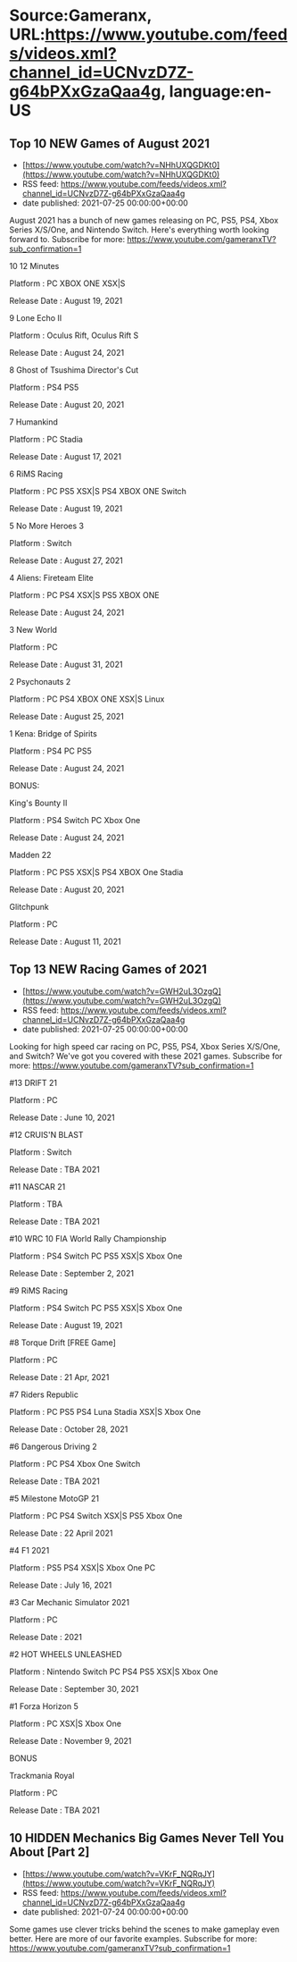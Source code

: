 # Source:Gameranx, URL:https://www.youtube.com/feeds/videos.xml?channel_id=UCNvzD7Z-g64bPXxGzaQaa4g, language:en-US

## Top 10 NEW Games of August 2021
 - [https://www.youtube.com/watch?v=NHhUXQGDKt0](https://www.youtube.com/watch?v=NHhUXQGDKt0)
 - RSS feed: https://www.youtube.com/feeds/videos.xml?channel_id=UCNvzD7Z-g64bPXxGzaQaa4g
 - date published: 2021-07-25 00:00:00+00:00

August 2021 has a bunch of new games releasing on PC, PS5, PS4, Xbox Series X/S/One, and Nintendo Switch. Here's everything worth looking forward to.
Subscribe for more: https://www.youtube.com/gameranxTV?sub_confirmation=1

10 12 Minutes 

Platform : PC XBOX ONE XSX|S 

Release Date : August 19, 2021



9 Lone Echo II 

Platform : Oculus Rift, Oculus Rift S 

Release Date : August 24, 2021



8 Ghost of Tsushima Director's Cut 

Platform : PS4 PS5 

Release Date : August 20, 2021



7 Humankind  

Platform : PC Stadia 

Release Date : August 17, 2021



6 RiMS Racing 

Platform : PC PS5 XSX|S PS4 XBOX ONE Switch

Release Date : August 19, 2021



5 No More Heroes 3 

Platform : Switch 

Release Date : August 27, 2021



4 Aliens: Fireteam Elite 

Platform : PC PS4 XSX|S PS5 XBOX ONE 

Release Date : August 24, 2021



3 New World 

Platform : PC 

Release Date : August 31, 2021



2 Psychonauts 2 

Platform : PC PS4 XBOX ONE XSX|S Linux

Release Date : August 25, 2021



1 Kena: Bridge of Spirits 

Platform : PS4 PC PS5 

Release Date : August 24, 2021





BONUS:

King's Bounty II 

Platform : PS4 Switch PC Xbox One 

Release Date : August 24, 2021



Madden 22 

Platform : PC PS5 XSX|S PS4 XBOX One Stadia

Release Date : August 20, 2021 



Glitchpunk 

Platform : PC 

Release Date : August 11, 2021

## Top 13 NEW Racing Games of 2021
 - [https://www.youtube.com/watch?v=GWH2uL3OzgQ](https://www.youtube.com/watch?v=GWH2uL3OzgQ)
 - RSS feed: https://www.youtube.com/feeds/videos.xml?channel_id=UCNvzD7Z-g64bPXxGzaQaa4g
 - date published: 2021-07-25 00:00:00+00:00

Looking for high speed car racing on PC, PS5, PS4, Xbox Series X/S/One, and Switch? We've got you covered with these 2021 games.
Subscribe for more: https://www.youtube.com/gameranxTV?sub_confirmation=1

#13 DRIFT 21 

Platform : PC

Release Date : June 10, 2021



#12 CRUIS'N BLAST 

Platform : Switch 

Release Date : TBA 2021 



#11 NASCAR 21

Platform : TBA

Release Date : TBA 2021



#10 WRC 10 FIA World Rally Championship 

Platform : PS4 Switch PC PS5 XSX|S Xbox One 

Release Date : September 2, 2021



#9 RiMS Racing

Platform : PS4 Switch PC PS5 XSX|S Xbox One

Release Date : August 19, 2021



#8 Torque Drift [FREE Game]

Platform : PC

Release Date : 21 Apr, 2021



#7 Riders Republic

Platform : PC PS5 PS4 Luna Stadia XSX|S Xbox One 

Release Date : October 28, 2021



#6 Dangerous Driving 2

Platform : PC PS4 Xbox One Switch 

Release Date : TBA 2021



#5 Milestone MotoGP 21

Platform : PC PS4 Switch XSX|S PS5 Xbox One

Release Date : 22 April 2021



#4 F1 2021

Platform : PS5 PS4 XSX|S Xbox One PC

Release Date : July 16, 2021 



#3 Car Mechanic Simulator 2021 

Platform : PC

Release Date : 2021 



#2 HOT WHEELS UNLEASHED

Platform : Nintendo Switch PC PS4 PS5 XSX|S Xbox One

Release Date : September 30, 2021



#1 Forza Horizon 5

Platform : PC XSX|S Xbox One

Release Date : November 9, 2021 



BONUS

Trackmania Royal

Platform : PC

Release Date : TBA 2021

## 10 HIDDEN Mechanics Big Games Never Tell You About [Part 2]
 - [https://www.youtube.com/watch?v=VKrF_NQRqJY](https://www.youtube.com/watch?v=VKrF_NQRqJY)
 - RSS feed: https://www.youtube.com/feeds/videos.xml?channel_id=UCNvzD7Z-g64bPXxGzaQaa4g
 - date published: 2021-07-24 00:00:00+00:00

Some games use clever tricks behind the scenes to make gameplay even better. Here are more of our favorite examples.
Subscribe for more: https://www.youtube.com/gameranxTV?sub_confirmation=1

